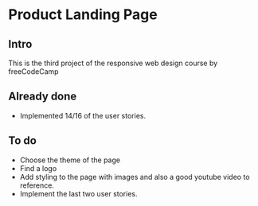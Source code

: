 # Product Landing Page

## Intro

This is the third project of the responsive web design course by freeCodeCamp

## Already done

- Implemented 14/16 of the user stories.

## To do

- Choose the theme of the page
- Find a logo
- Add styling to the page with images and also a good youtube video to reference.
- Implement the last two user stories.
